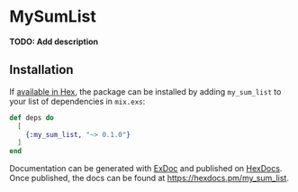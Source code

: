 # MySumList

**TODO: Add description**

## Installation

If [available in Hex](https://hex.pm/docs/publish), the package can be installed
by adding `my_sum_list` to your list of dependencies in `mix.exs`:

```elixir
def deps do
  [
    {:my_sum_list, "~> 0.1.0"}
  ]
end
```

Documentation can be generated with [ExDoc](https://github.com/elixir-lang/ex_doc)
and published on [HexDocs](https://hexdocs.pm). Once published, the docs can
be found at <https://hexdocs.pm/my_sum_list>.

